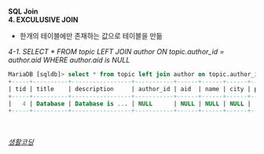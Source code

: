 **SQL Join**<br>
**4. EXCULUSIVE JOIN**<br>
- 한개의 테이블에만 존재하는 값으로 테이블을 만듦

*4-1. SELECT * FROM topic LEFT JOIN author ON topic.author_id = author.aid WHERE author.aid is NULL*
```sql
MariaDB [sqldb]> select * from topic left join author on topic.author_id = author.aid where author.aid is null;
+-----+----------+-----------------+-----------+------+------+------+------------+
| tid | title    | description     | author_id | aid  | name | city | profile_id |
+-----+----------+-----------------+-----------+------+------+------+------------+
|   4 | Database | Database is ... | NULL      | NULL | NULL | NULL |       NULL |
+-----+----------+-----------------+-----------+------+------+------+------------+
```

<br>

[*생활코딩*](https://youtube.com/playlist?list=PLuHgQVnccGMAG1O1BRZCT3wkD_aPmPylq)
